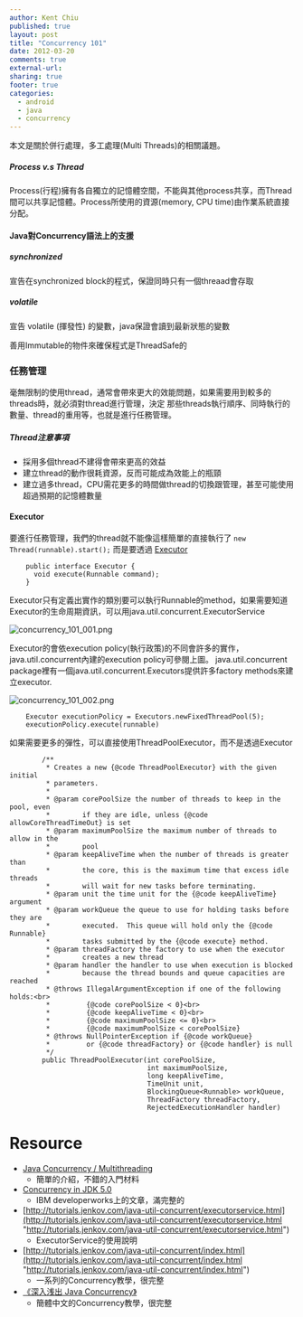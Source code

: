 ```yaml
---
author: Kent Chiu
published: true
layout: post
title: "Concurrency 101"
date: 2012-03-20
comments: true
external-url:
sharing: true
footer: true
categories:
  - android
  - java
  - concurrency
---
```




本文是關於併行處理，多工處理(Multi Threads)的相關議題。

##### Process v.s Thread

Process(行程)擁有各自獨立的記憶體空間，不能與其他process共享，而Thread間可以共享記憶體。Process所使用的資源(memory,
CPU time)由作業系統直接分配。

#### Java對Concurrency語法上的支援

##### synchronized

宣告在synchronized block的程式，保證同時只有一個threaad會存取

##### volatile

宣告 volatile (揮發性) 的變數，java保證會讀到最新狀態的變數

善用Immutable的物件來確保程式是ThreadSafe的

### 任務管理

毫無限制的使用thread，通常會帶來更大的效能問題，如果需要用到較多的threads時，就必須對thread進行管理，決定
那些threads執行順序、同時執行的數量、thread的重用等，也就是進行任務管理。

##### Thread注意事項

-   採用多個thread不建得會帶來更高的效益
-   建立thread的動作很耗資源，反而可能成為效能上的瓶頸
-   建立過多thread，CPU需花更多的時間做thread的切換跟管理，甚至可能使用超過預期的記憶體數量

#### Executor

要進行任務管理，我們的thread就不能像這樣簡單的直接執行了
`new Thread(runnable).start();` 而是要透過
[Executor](http://download.oracle.com/javase/6/docs/api/java/util/concurrent/Executor.html "http://download.oracle.com/javase/6/docs/api/java/util/concurrent/Executor.html")


```
    public interface Executor { 
      void execute(Runnable command);
    }
```

Executor只有定義出實作的類別要可以執行Runnable的method，如果需要知道Executor的生命周期資訊，可以用java.util.concurrent.ExecutorService

![concurrency_101_001.png][concurrency_101_001.png]

Executor的會依execution
policy(執行政策)的不同會許多的實作，java.util.concurrent內建的execution
policy可參閱上圖。 java.util.concurrent
package裡有一個java.util.concurrent.Executors提供許多factory
methods來建立executor.

![concurrency_101_002.png][concurrency_101_002.png]


```
    Executor executionPolicy = Executors.newFixedThreadPool(5);
    executionPolicy.execute(runnable)
```

如果需要更多的彈性，可以直接使用ThreadPoolExecutor，而不是透過Executor


```
        /**
         * Creates a new {@code ThreadPoolExecutor} with the given initial
         * parameters.
         *
         * @param corePoolSize the number of threads to keep in the pool, even
         *        if they are idle, unless {@code allowCoreThreadTimeOut} is set
         * @param maximumPoolSize the maximum number of threads to allow in the
         *        pool
         * @param keepAliveTime when the number of threads is greater than
         *        the core, this is the maximum time that excess idle threads
         *        will wait for new tasks before terminating.
         * @param unit the time unit for the {@code keepAliveTime} argument
         * @param workQueue the queue to use for holding tasks before they are
         *        executed.  This queue will hold only the {@code Runnable}
         *        tasks submitted by the {@code execute} method.
         * @param threadFactory the factory to use when the executor
         *        creates a new thread
         * @param handler the handler to use when execution is blocked
         *        because the thread bounds and queue capacities are reached
         * @throws IllegalArgumentException if one of the following holds:<br>
         *         {@code corePoolSize < 0}<br>
         *         {@code keepAliveTime < 0}<br>
         *         {@code maximumPoolSize <= 0}<br>
         *         {@code maximumPoolSize < corePoolSize}
         * @throws NullPointerException if {@code workQueue}
         *         or {@code threadFactory} or {@code handler} is null
         */
        public ThreadPoolExecutor(int corePoolSize,
                                  int maximumPoolSize,
                                  long keepAliveTime,
                                  TimeUnit unit,
                                  BlockingQueue<Runnable> workQueue,
                                  ThreadFactory threadFactory,
                                  RejectedExecutionHandler handler)
```

Resource
========

-   [Java Concurrency /
    Multithreading](http://www.vogella.de/articles/JavaConcurrency/article.html "http://www.vogella.de/articles/JavaConcurrency/article.html")
    - 簡單的介紹，不錯的入門材料
-   [Concurrency in JDK
    5.0](http://www.ibm.com/developerworks/java/tutorials/j-concur/index.html "http://www.ibm.com/developerworks/java/tutorials/j-concur/index.html")
    - IBM developerworks上的文章，滿完整的
-   [http://tutorials.jenkov.com/java-util-concurrent/executorservice.html](http://tutorials.jenkov.com/java-util-concurrent/executorservice.html "http://tutorials.jenkov.com/java-util-concurrent/executorservice.html")
    - ExecutorService的使用說明
-   [http://tutorials.jenkov.com/java-util-concurrent/index.html](http://tutorials.jenkov.com/java-util-concurrent/index.html "http://tutorials.jenkov.com/java-util-concurrent/index.html")
    - 一系列的Concurrency教學，很完整
-   [《深入浅出 Java
    Concurrency》](http://www.blogjava.net/xylz/archive/2010/07/08/325587.html "http://www.blogjava.net/xylz/archive/2010/07/08/325587.html")
    - 簡體中文的Concurrency教學，很完整


[concurrency_101_001.png]: http://blog.kent-chiu.com/images/2012-03-20/concurrency_101_001.png
[concurrency_101_002.png]: http://blog.kent-chiu.com/images/2012-03-20/concurrency_101_002.png

